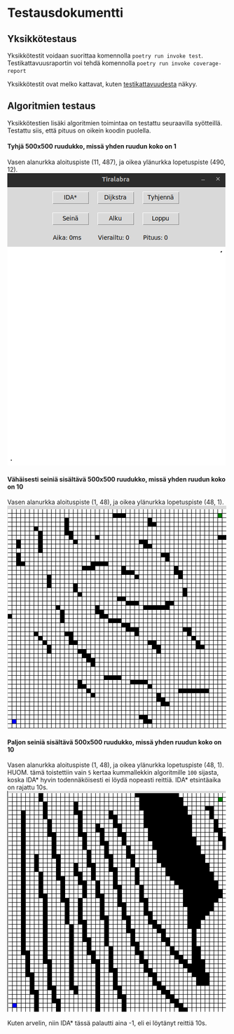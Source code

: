 # Testausdokumentti

## Yksikkötestaus

Yksikkötestit voidaan suorittaa komennolla `poetry run invoke test`. Testikattavuusraportin
voi tehdä komennolla `poetry run invoke coverage-report`

Yksikkötestit ovat melko kattavat, kuten [testikattavuudesta](https://perttu-kangas.github.io/tiralabra/htmlcov/) näkyy.

## Algoritmien testaus

Yksikkötestien lisäki algoritmien toimintaa on testattu seuraavilla syötteillä.
Testattu siis, että pituus on oikein koodin puolella.

#### Tyhjä 500x500 ruudukko, missä yhden ruudun koko on 1
Vasen alanurkka aloituspiste (11, 487), ja oikea ylänurkka lopetuspiste (490, 12).  
![empty500x500x1](kuvat/empty500x500x1.png)

#### Vähäisesti seiniä sisältävä 500x500 ruudukko, missä yhden ruudun koko on 10
Vasen alanurkka aloituspiste (1, 48), ja oikea ylänurkka lopetuspiste (48, 1).  
![fewwalls500x500x10](kuvat/fewwalls500x500x10.png)

#### Paljon seiniä sisältävä 500x500 ruudukko, missä yhden ruudun koko on 10
Vasen alanurkka aloituspiste (1, 48), ja oikea ylänurkka lopetuspiste (48, 1).  
HUOM. tämä toistettiin vain `5` kertaa kummallekkin algoritmille `100` sijasta, koska
IDA* hyvin todennäköisesti ei löydä nopeasti reittiä. IDA* etsintäaika on rajattu 10s.
![walls500x500x10](kuvat/walls500x500x10.png)

Kuten arvelin, niin IDA* tässä palautti aina -1, eli ei löytänyt reittiä 10s.